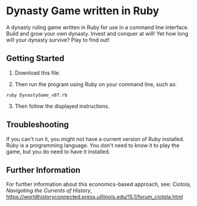 # Dynasty Game written in Ruby

A dynasty ruling game written in Ruby for use in a command line interface. Build and grow your own dynasty. Invest and conquer at will! Yet how long will your dynasty survive? Play to find out!

## Getting Started

1. Download this file. 

2. Then run the program using Ruby on your command line, such as:

`ruby DynastyGame_v07.rb`

3. Then follow the displayed instructions.

## Troubleshooting

If you can't run it, you might not have a current version of Ruby installed. Ruby is a programming language. You don't need to know it to play the game, but you do need to have it installed.

## Further Information

For further information about this economics-based approach, see: 
Ciotola, _Navigating the Currents of History_, 
https://worldhistoryconnected.press.uillinois.edu/15.1/forum_ciotola.html
